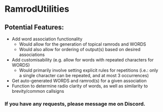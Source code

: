 # RamrodUtilities

## Potential Features:
- Add word association functionality
  - Would allow for the generation of topical ramrods and WORDS
  - Would also allow for ordering of output(s) based on desired associations
- Add customisability (e.g. allow for words with repeated characters for WORDS)
  - Would primarily involve setting explicit rules for repetitions (i.e.: only a single character can be repeated, and at most 3 occurrences)
- Get auto-generated WORDS and ramrod(s) for a given association
- Function to determine radio clarity of words, as well as similarity to brevity/common callsigns

### If you have any requests, please message me on Discord.